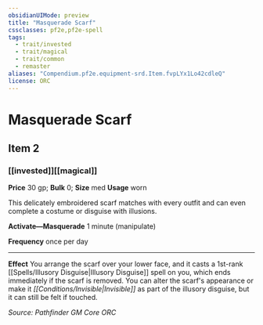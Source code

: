 ```yaml
---
obsidianUIMode: preview
title: "Masquerade Scarf"
cssclasses: pf2e,pf2e-spell
tags:
  - trait/invested
  - trait/magical
  - trait/common
  - remaster
aliases: "Compendium.pf2e.equipment-srd.Item.fvpLYx1Lo42cdleQ"
license: ORC
---
```

# Masquerade Scarf
## Item 2
### [[invested]][[magical]]


**Price** 30 gp; 
**Bulk** 0; **Size** med
**Usage** worn

This delicately embroidered scarf matches with every outfit and can even complete a costume or disguise with illusions.

**Activate—Masquerade** 1 minute (manipulate)

**Frequency** once per day

* * *

**Effect** You arrange the scarf over your lower face, and it casts a 1st-rank [[Spells/Illusory Disguise|Illusory Disguise]] spell on you, which ends immediately if the scarf is removed. You can alter the scarf's appearance or make it _[[Conditions/Invisible|Invisible]]_ as part of the illusory disguise, but it can still be felt if touched.

*Source: Pathfinder GM Core*
*ORC*